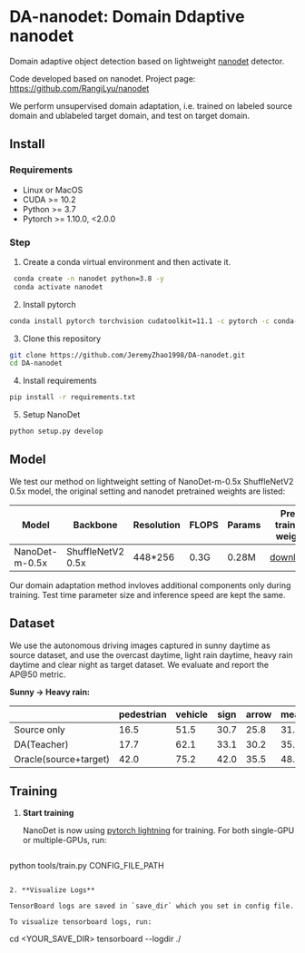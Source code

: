 # DA-nanodet: Domain Ddaptive nanodet
Domain adaptive object detection based on lightweight [nanodet](https://github.com/RangiLyu/nanodet) detector.

Code developed based on nanodet. Project page: https://github.com/RangiLyu/nanodet

We perform unsupervised domain adaptation, i.e. trained on labeled source domain and ublabeled target domain, and test on target domain.



## Install

### Requirements

- Linux or MacOS
- CUDA >= 10.2
- Python >= 3.7
- Pytorch >= 1.10.0, <2.0.0

### Step

1. Create a conda virtual environment and then activate it.

```bash
 conda create -n nanodet python=3.8 -y
 conda activate nanodet
```

2. Install pytorch

```bash
conda install pytorch torchvision cudatoolkit=11.1 -c pytorch -c conda-forge
```

3. Clone this repository

```bash
git clone https://github.com/JeremyZhao1998/DA-nanodet.git
cd DA-nanodet
```

4. Install requirements

```bash
pip install -r requirements.txt
```

5. Setup NanoDet

```bash
python setup.py develop
```



## Model

We test our method on lightweight setting of NanoDet-m-0.5x ShuffleNetV2 0.5x model, the original setting and nanodet pretrained weights are listed:

| Model          | Backbone          | Resolution | FLOPS | Params | Pre-trained weight                                           |
| -------------- | ----------------- | ---------- | ----- | ------ | ------------------------------------------------------------ |
| NanoDet-m-0.5x | ShuffleNetV2 0.5x | 448*256    | 0.3G  | 0.28M  | [download](https://drive.google.com/file/d/1rMHkD30jacjRpslmQja5jls86xd0YssR/view?usp=sharing) |

Our domain adaptation method invloves additional components only during training. Test time parameter size and inference speed are kept the same.



## Dataset

We use the autonomous driving images captured in sunny daytime as source dataset, and use the overcast daytime, light rain daytime, heavy rain daytime and clear night as target dataset. We evaluate and report the AP@50 metric.

**Sunny -> Heavy rain:**

|                       | pedestrian | vehicle | sign | arrow | mean |
| --------------------- | ---------- | ------- | ---- | ----- | ---- |
| Source only           | 16.5       | 51.5    | 30.7 | 25.8  | 31.1 |
| DA(Teacher)           | 17.7       | 62.1    | 33.1 | 30.2  | 35.8 |
| Oracle(source+target) | 42.0       | 75.2    | 42.0 | 35.5  | 48.7 |



## Training

1. **Start training**

   NanoDet is now using [pytorch lightning](https://github.com/PyTorchLightning/pytorch-lightning) for training. For both single-GPU or multiple-GPUs, run:

   ```
python tools/train.py CONFIG_FILE_PATH
   ```
   
2. **Visualize Logs**

   TensorBoard logs are saved in `save_dir` which you set in config file.

   To visualize tensorboard logs, run:

   ```
   cd <YOUR_SAVE_DIR>
   tensorboard --logdir ./
   ```